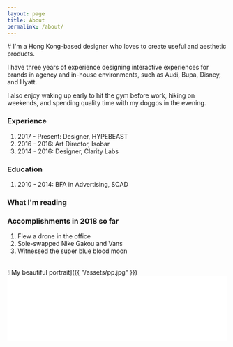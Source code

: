 ```yaml
---
layout: page
title: About
permalink: /about/
---
```


<div class="col-wrapper about">
<div class="col col-6" id="hi-container">
	<span class="hi"></span>
</div>
<div class="col col-3" markdown="1">
# I'm a Hong Kong-based designer who loves to create useful and aesthetic products.
  
I have three years of experience designing interactive experiences for brands in agency and in-house environments, such as Audi, Bupa, Disney, and Hyatt.

I also enjoy waking up early to hit the gym before work, hiking on weekends, and spending quality time with my doggos in the evening.

### Experience 
1. 2017 - Present: Designer, HYPEBEAST
2. 2016 - 2016: Art Director, Isobar
3. 2014 - 2016: Designer, Clarity Labs

### Education
1. 2010 - 2014: BFA in Advertising, SCAD

### What I'm reading
<script src="https://www.goodreads.com/review/custom_widget/53473424.What%20I'm%20reading?cover_position=left&cover_size=small&num_books=5&order=a&shelf=currently-reading&show_author=0&show_cover=0&show_rating=0&show_review=0&show_tags=0&show_title=1&sort=date_added&widget_bg_color=FFFFFF&widget_bg_transparent=&widget_border_width=1&widget_id=1524583101&widget_text_color=000000&widget_title_size=medium&widget_width=medium" type="text/javascript" charset="utf-8"></script>

### Accomplishments in 2018 so far
1. Flew a drone in the office
2. Sole-swapped Nike Gakou and Vans
3. Witnessed the super blue blood moon

</div>

<div class="col col-3" markdown="1" style="margin-top: 32px;">
![My beautiful portrait]({{ "/assets/pp.jpg" }})
</div>

</div>

<!-- LightWidget WIDGET --><script src="//lightwidget.com/widgets/lightwidget.js"></script><iframe src="//lightwidget.com/widgets/ebe268c732945c9faf0ee9b5487f2d31.html" scrolling="no" allowtransparency="true" class="lightwidget-widget" style="width: 100%; border: 0; overflow: hidden;"></iframe>